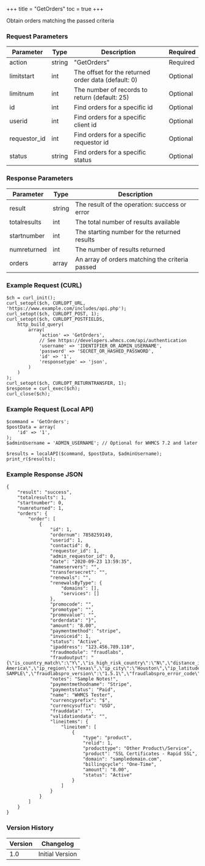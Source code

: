 +++
title = "GetOrders"
toc = true
+++

Obtain orders matching the passed criteria

### Request Parameters

| Parameter | Type | Description | Required |
| --------- | ---- | ----------- | -------- |
| action | string | "GetOrders" | Required |
| limitstart | int | The offset for the returned order data (default: 0) | Optional |
| limitnum | int | The number of records to return (default: 25) | Optional |
| id | int | Find orders for a specific id | Optional |
| userid | int | Find orders for a specific client id | Optional |
| requestor_id | int | Find orders for a specific requestor id | Optional |
| status | string | Find orders for a specific status | Optional |

### Response Parameters

| Parameter | Type | Description |
| --------- | ---- | ----------- |
| result | string | The result of the operation: success or error |
| totalresults | int | The total number of results available |
| startnumber | int | The starting number for the returned results |
| numreturned | int | The number of results returned |
| orders | array | An array of orders matching the criteria passed |


### Example Request (CURL)

```
$ch = curl_init();
curl_setopt($ch, CURLOPT_URL, 'https://www.example.com/includes/api.php');
curl_setopt($ch, CURLOPT_POST, 1);
curl_setopt($ch, CURLOPT_POSTFIELDS,
    http_build_query(
        array(
            'action' => 'GetOrders',
            // See https://developers.whmcs.com/api/authentication
            'username' => 'IDENTIFIER_OR_ADMIN_USERNAME',
            'password' => 'SECRET_OR_HASHED_PASSWORD',
            'id' => '1',
            'responsetype' => 'json',
        )
    )
);
curl_setopt($ch, CURLOPT_RETURNTRANSFER, 1);
$response = curl_exec($ch);
curl_close($ch);
```


### Example Request (Local API)

```
$command = 'GetOrders';
$postData = array(
    'id' => '1',
);
$adminUsername = 'ADMIN_USERNAME'; // Optional for WHMCS 7.2 and later

$results = localAPI($command, $postData, $adminUsername);
print_r($results);
```


### Example Response JSON

```
{
    "result": "success",
    "totalresults": 1,
    "startnumber": 0,
    "numreturned": 1,
    "orders": {
        "order": [
            {
                "id": 1,
                "ordernum": 7858259149,
                "userid": 1,
                "contactid": 0,
                "requestor_id": 1,
                "admin_requestor_id": 0,
                "date": "2020-09-23 13:59:35",
                "nameservers": "",
                "transfersecret": "",
                "renewals": "",
                "renewalsByType": {
                    "domains": [],
                    "services": []
                },
                "promocode": "",
                "promotype": "",
                "promovalue": "",
                "orderdata": "}",
                "amount": "8.00",
                "paymentmethod": "stripe",
                "invoiceid": 1,
                "status": "Active",
                "ipaddress": "123.456.789.110",
                "fraudmodule": "fraudlabs",
                "fraudoutput": "{\"is_country_match\":\"Y\",\"is_high_risk_country\":\"N\",\"distance_in_km\":484.990000000000009094947017729282379150390625,\"distance_in_mile\":301.3600000000000136424205265939235687255859375,\"ip_country\":\"US\",\"ip_continent\":\"North America\",\"ip_region\":\"Texas\",\"ip_city\":\"Houston\",\"ip_latitude\":\"29.8284\",\"ip_longitude\":\"-95.4696\",\"ip_timezone\":\"-04:00\",\"ip_elevation\":\"104\",\"ip_domain\":\"whmcs.com\",\"ip_mobile_mnc\":\"NA\",\"ip_mobile_mcc\":\"NA\",\"ip_mobile_brand\":\"NA\",\"ip_netspeed\":\"DSL\",\"ip_isp_name\":\"WHMCS\",\"ip_usage_type\":\"Commercial\",\"is_free_email\":\"Y\",\"is_new_domain_name\":\"N\",\"is_domain_exists\":\"Y\",\"is_proxy_ip_address\":\"N\",\"is_bin_found\":\"NA\",\"is_bin_country_match\":\"NA\",\"is_bin_name_match\":\"NA\",\"is_bin_phone_match\":\"NA\",\"is_bin_prepaid\":\"NA\",\"is_address_ship_forward\":\"N\",\"is_bill_ship_city_match\":\"Y\",\"is_bill_ship_state_match\":\"Y\",\"is_bill_ship_country_match\":\"Y\",\"is_bill_ship_postal_match\":\"Y\",\"is_ship_address_blacklist\":\"N\",\"is_phone_blacklist\":\"N\",\"is_ip_blacklist\":\"N\",\"is_email_blacklist\":\"N\",\"is_credit_card_blacklist\":\"NA\",\"is_device_blacklist\":\"NA\",\"is_user_blacklist\":\"NA\",\"is_high_risk_username\":\"NA\",\"is_export_controlled_country\":\"NA\",\"is_malware_exploit\":\"NA\",\"user_order_id\":\"7858259149\",\"user_order_memo\":\"\",\"fraudlabspro_score\":14,\"fraudlabspro_distribution\":\"57\",\"fraudlabspro_status\":\"APPROVE\",\"fraudlabspro_id\":\"20200923-SAMPLE\",\"fraudlabspro_version\":\"1.5.1\",\"fraudlabspro_error_code\":\"\",\"fraudlabspro_message\":\"\",\"fraudlabspro_credits\":496,\"http_response_code\":200}",
                "notes": "Sample Notes!",
                "paymentmethodname": "Stripe",
                "paymentstatus": "Paid",
                "name": "WHMCS Tester",
                "currencyprefix": "$",
                "currencysuffix": "USD",
                "frauddata": "",
                "validationdata": "",
                "lineitems": {
                    "lineitem": [
                        {
                            "type": "product",
                            "relid": 1,
                            "producttype": "Other Product\/Service",
                            "product": "SSL Certificates - Rapid SSL",
                            "domain": "sampledomain.com",
                            "billingcycle": "One-Time",
                            "amount": "8.00",
                            "status": "Active"
                        }
                    ]
                }
            }
        ]
    }
}
```


### Version History

| Version | Changelog |
| ------- | --------- |
| 1.0 | Initial Version |

